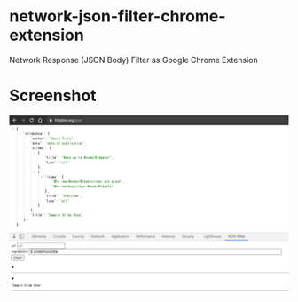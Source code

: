 # network-json-filter-chrome-extension
Network Response (JSON Body) Filter as Google Chrome Extension

# Screenshot

![img screenshot](./img/screenshot.png)